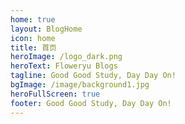 ```yaml
---
home: true
layout: BlogHome
icon: home
title: 首页
heroImage: /logo_dark.png
heroText: Floweryu Blogs
tagline: Good Good Study, Day Day On!
bgImage: /image/background1.jpg
heroFullScreen: true
footer: Good Good Study, Day Day On!
---
```

